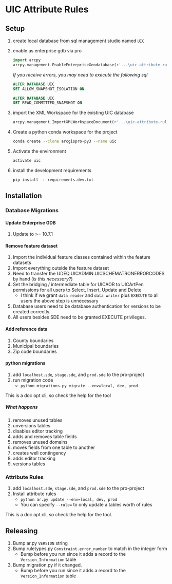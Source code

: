# UIC Attribute Rules

## Setup

1. create local database from sql management studio named `UIC`
1. enable as enterprise gdb via pro

    ```py
    import arcpy
    arcpy.management.EnableEnterpriseGeodatabase(r'...\uic-attribute-rules\pro-project\localhost.sde', r'C:\Program Files\ESRI\License10.6\sysgen\keycodes')
    ```

    _If you receive errors, you may need to execute the following sql_

    ```sql
    ALTER DATABASE UIC
    SET ALLOW_SNAPSHOT_ISOLATION ON

    ALTER DATABASE UIC
    SET READ_COMMITTED_SNAPSHOT ON
    ```

1. import the XML Workspace for the existing UIC database

    ```py
    arcpy.management.ImportXMLWorkspaceDocument(r'...\uic-attribute-rules\pro-project\localhost.sde', r'...\uic-attribute-rules\data\UIC_STAGING.XML', 'SCHEMA_ONLY', None)
    ```

1. Create a python conda workspace for the project

    ```sh
    conda create --clone arcgispro-py3 --name uic
    ```

1. Activate the environment

    ```sh
    activate uic
    ```

1. install the development requirements

    ```sh
    pip install -r requirements.dev.txt
    ```

## Installation

### Database Migrations

#### Update Enterprise GDB

1. Update to >= 10.7.1

#### Remove feature dataset

1. Import the individual feature classes contained within the feature datasets
1. Import everything outside the feature dataset
1. Need to transfer the UDEQ.UICADMIN.UICSCHEMATRONERRORCODES by hand (_is this necessary?_)
1. Set the bridging / intermediate table for UICAOR to UICArtPen permissions for all users to Select, Insert, Update and Delete
   - I think if we grant `data reader` and `data writer` plus `EXECUTE` to all users the above step is unnecessary
1. Database users need to be database authentication for versions to be created correctly.
1. All users besides SDE need to be granted EXECUTE privileges.

#### Add reference data

1. County boundaries
1. Municipal boundaries
1. Zip code boundaries

#### python migrations

1. add `localhost.sde`, `stage.sde`, and `prod.sde` to the pro-project
1. run migration code
   - `python migrations.py migrate --env=local, dev, prod`

This is a doc opt cli, so check the help for the tool

##### What happens

1. removes unused tables
1. unversions tables
1. disables editor tracking
1. adds and removes table fields
1. removes unused domains
1. moves fields from one table to another
1. creates well contingency
1. adds editor tracking
1. versions tables

### Attribute Rules

1. add `localhost.sde`, `stage.sde`, and `prod.sde` to the pro-project
1. Install attribute rules
   - `python ar.py update --env=local, dev, prod`
   - You can specify `--rule=` to only update a tables worth of rules

This is a doc opt cli, so check the help for the tool.

## Releasing

1. Bump ar.py `VERSION` string
1. Bump ruletypes.py `Constraint.error_number` to match in the integer form
   - Bump before you run since it adds a record to the `Version_Information` table
1. Bump migration.py if it changed.
   - Bump before you run since it adds a record to the `Version_Information` table
